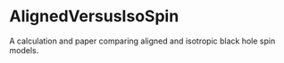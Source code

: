 # AlignedVersusIsoSpin
A calculation and paper comparing aligned and isotropic black hole spin models.
